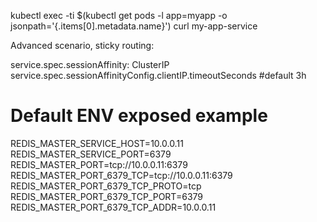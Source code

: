 kubectl exec -ti $(kubectl get pods -l app=myapp -o jsonpath='{.items[0].metadata.name}') curl my-app-service

Advanced scenario, sticky routing:

service.spec.sessionAffinity: ClusterIP
service.spec.sessionAffinityConfig.clientIP.timeoutSeconds #default 3h

# Default ENV exposed example

REDIS_MASTER_SERVICE_HOST=10.0.0.11
REDIS_MASTER_SERVICE_PORT=6379
REDIS_MASTER_PORT=tcp://10.0.0.11:6379
REDIS_MASTER_PORT_6379_TCP=tcp://10.0.0.11:6379
REDIS_MASTER_PORT_6379_TCP_PROTO=tcp
REDIS_MASTER_PORT_6379_TCP_PORT=6379
REDIS_MASTER_PORT_6379_TCP_ADDR=10.0.0.11